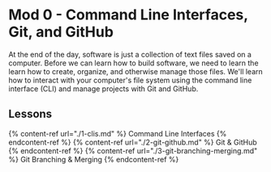 # Mod 0 - Command Line Interfaces, Git, and GitHub

At the end of the day, software is just a collection of text files saved on a computer. Before we can learn how to build software, we need to learn the learn how to create, organize, and otherwise manage those files. We'll learn how to interact with your computer's file system using the command line interface (CLI) and manage projects with Git and GitHub.

## Lessons

{% content-ref url="./1-clis.md" %} Command Line Interfaces {% endcontent-ref %}
{% content-ref url="./2-git-github.md" %} Git & GitHub {% endcontent-ref %}
{% content-ref url="./3-git-branching-merging.md" %} Git Branching & Merging {% endcontent-ref %}
